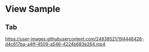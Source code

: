 # View Sample

## Tab



https://user-images.githubusercontent.com/24838521/194446426-d4c617ba-a4ff-4509-a546-4224b683e264.mp4

